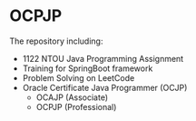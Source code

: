 # OCPJP

The repository including: 
- 1122 NTOU Java Programming Assignment
- Training for SpringBoot framework
- Problem Solving on LeetCode
- Oracle Certificate Java Programmer (OCJP)
    - OCAJP (Associate)
    - OCPJP (Professional)